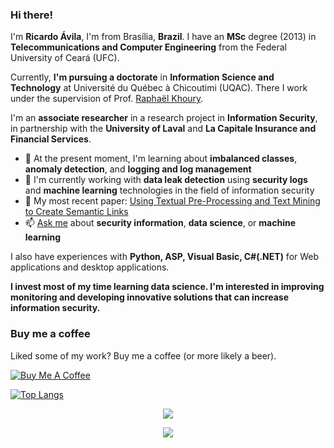 ### Hi there!

I'm **Ricardo Ávila**, I'm from Brasília, **Brazil**. I have an **MSc** degree (2013) in **Telecommunications and Computer Engineering** from the Federal University of Ceará (UFC). 

Currently, **I'm pursuing a doctorate** in **Information Science and Technology** at Université du Québec à Chicoutimi (UQAC). There I work under the supervision of Prof. [Raphaël Khoury](https://scholar.google.com/citations?user=bskziasAAAAJ&hl=en).

I'm an **associate researcher** in a research project in **Information Security**, in partnership with the **University of Laval** and **La Capitale Insurance and Financial Services**.

- :triangular_flag_on_post: At the present moment, I'm learning about **imbalanced classes**, **anomaly  detection**, and **logging and log management**
- :telescope: I'm currently working with **data leak detection** using **security logs** and **machine learning** technologies in the field of information security
- :page_facing_up: My most recent paper: [Using Textual Pre-Processing and Text Mining to Create Semantic Links](https://doi.org/10.5281/zenodo.3300354)
- :mailbox: [Ask me](https://github.com/theavila/theavila/issues/new/choose) about **security information**, **data science**, or **machine learning**

I also have experiences with **Python, ASP, Visual Basic, C#(.NET)** for Web applications and desktop applications.

**I invest most of my time learning data science. I'm interested in improving monitoring and developing innovative solutions that can increase information security.**

### Buy me a coffee

Liked some of my work? Buy me a coffee (or more likely a beer).

<a href="https://www.buymeacoffee.com/theavila" target="_blank"><img src="https://bmc-cdn.nyc3.digitaloceanspaces.com/BMC-button-images/custom_images/orange_img.png" alt="Buy Me A Coffee" style="height: auto !important;width: auto !important;"></a>

[![Top Langs](https://github-readme-stats.vercel.app/api/top-langs/?username=theavila&layout=compact&langs_count=7)](https://github.com/anuraghazra/github-readme-stats)

<p align='center'> 
  <a href="https://www.linkedin.com/in/theavila/" target="_blank">
    <img src="https://img.shields.io/badge/linkedin-%230077B5.svg?&style=for-the-badge&logo=linkedin&logoColor=white" />
  </a>
</p>
<p align='center'> 
  <a href="https://theavila.github.io/" target="_blank">
    <img src="https://img.shields.io/static/v1?label=Visit&message=Website&color=green" />
  </a>
</p>
